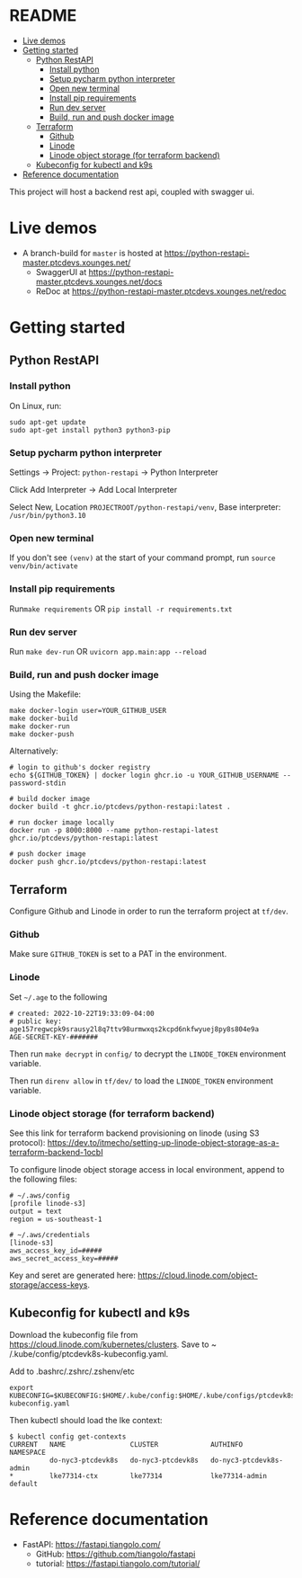 # README

- [Live demos](#live-demos)
- [Getting started](#getting-started)
  * [Python RestAPI](#python-restapi)
    + [Install python](#install-python)
    + [Setup pycharm python interpreter](#setup-pycharm-python-interpreter)
    + [Open new terminal](#open-new-terminal)
    + [Install pip requirements](#install-pip-requirements)
    + [Run dev server](#run-dev-server)
    + [Build, run and push docker image](#build--run-and-push-docker-image)
  * [Terraform](#terraform)
    + [Github](#github)
    + [Linode](#linode)
    + [Linode object storage (for terraform backend)](#linode-object-storage--for-terraform-backend-)
  * [Kubeconfig for kubectl and k9s](#kubeconfig-for-kubectl-and-k9s)
- [Reference documentation](#reference-documentation)


This project will host a backend rest api, coupled with swagger ui.

# Live demos

* A branch-build for `master` is hosted at <https://python-restapi-master.ptcdevs.xounges.net/>
    * SwaggerUI at <https://python-restapi-master.ptcdevs.xounges.net/docs>
    * ReDoc at <https://python-restapi-master.ptcdevs.xounges.net/redoc>

# Getting started

## Python RestAPI

### Install python

On Linux, run:

```shell
sudo apt-get update
sudo apt-get install python3 python3-pip
```


### Setup pycharm python interpreter

Settings -> Project: `python-restapi` -> Python Interpreter

Click Add Interpreter -> Add Local Interpreter

Select New, Location `PROJECTROOT/python-restapi/venv`, Base interpreter: `/usr/bin/python3.10`

### Open new terminal

If you don't see `(venv)` at the start of your command prompt, run `source venv/bin/activate`

### Install pip requirements

Run`make requirements` OR `pip install -r requirements.txt`

### Run dev server

Run `make dev-run` OR `uvicorn app.main:app --reload`

### Build, run and push docker image

Using the Makefile:

    make docker-login user=YOUR_GITHUB_USER
    make docker-build
    make docker-run
    make docker-push

Alternatively:

    # login to github's docker registry
	echo ${GITHUB_TOKEN} | docker login ghcr.io -u YOUR_GITHUB_USERNAME --password-stdin

    # build docker image
	docker build -t ghcr.io/ptcdevs/python-restapi:latest .

    # run docker image locally
	docker run -p 8000:8000 --name python-restapi-latest ghcr.io/ptcdevs/python-restapi:latest

    # push docker image
	docker push ghcr.io/ptcdevs/python-restapi:latest

## Terraform

Configure Github and Linode in order to run the terraform project at `tf/dev`.

### Github

Make sure `GITHUB_TOKEN` is set to a PAT in the environment.

### Linode

Set `~/.age` to the following

    # created: 2022-10-22T19:33:09-04:00
    # public key: age157regwcpk9srausy2l8q7ttv98urmwxqs2kcpd6nkfwyuej8py8s804e9a
    AGE-SECRET-KEY-#######

Then run `make decrypt` in `config/` to decrypt the `LINODE_TOKEN` environment variable.

Then run `direnv allow` in `tf/dev/` to load the `LINODE_TOKEN` environment variable.

### Linode object storage (for terraform backend)

See this link for terraform backend provisioning on linode (using S3
protocol): <https://dev.to/itmecho/setting-up-linode-object-storage-as-a-terraform-backend-1ocbI>

To configure linode object storage access in local environment, append to the following files:

    # ~/.aws/config
    [profile linode-s3]
    output = text
    region = us-southeast-1

    # ~/.aws/credentials
    [linode-s3]
    aws_access_key_id=#####
    aws_secret_access_key=#####

Key and seret are generated here: <https://cloud.linode.com/object-storage/access-keys>.

## Kubeconfig for kubectl and k9s

Download the kubeconfig file from <https://cloud.linode.com/kubernetes/clusters>. Save to ~
/.kube/config/ptcdevk8s-kubeconfig.yaml.

Add to .bashrc/.zshrc/.zshenv/etc

    export KUBECONFIG=$KUBECONFIG:$HOME/.kube/config:$HOME/.kube/configs/ptcdevk8s-kubeconfig.yaml

Then kubectl should load the lke context:

    $ kubectl config get-contexts
    CURRENT   NAME                CLUSTER             AUTHINFO                  NAMESPACE
              do-nyc3-ptcdevk8s   do-nyc3-ptcdevk8s   do-nyc3-ptcdevk8s-admin   
    *         lke77314-ctx        lke77314            lke77314-admin            default

# Reference documentation

* FastAPI: <https://fastapi.tiangolo.com/>
    * GitHub: <https://github.com/tiangolo/fastapi>
    * tutorial: <https://fastapi.tiangolo.com/tutorial/>
